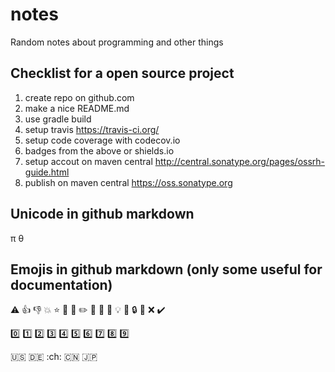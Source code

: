# notes
Random notes about programming and other things

## Checklist for a open source project

1. create repo on github.com
  1. make a nice README.md
2. use gradle build
3. setup travis https://travis-ci.org/
4. setup code coverage with codecov.io
5. badges from the above or shields.io
6. setup accout on maven central http://central.sonatype.org/pages/ossrh-guide.html 
7. publish on maven central https://oss.sonatype.org

## Unicode in github markdown

π
θ

## Emojis in github markdown (only some useful for documentation)

:warning:
:+1:
:-1:
:boom:
:star:
:gem:
:pencil:
:pencil2:
:page_facing_up:
:file_folder:
:hammer:
:bulb:
:bell:
:lock:
:key:
:x:
:heavy_check_mark:

:zero:
:one:
:two:
:three:
:four:
:five:
:six:
:seven:
:eight:
:nine:

:us:
:de:
:ch:
:cn:
:jp:


